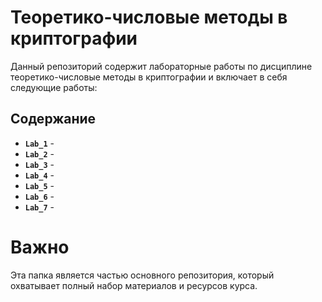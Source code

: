 # Теоретико-числовые методы в криптографии

Данный репозиторий содержит лабораторные работы по дисциплине теоретико-числовые методы в криптографии и включает в себя следующие работы:

## Содержание

- **`Lab_1`** -
- **`Lab_2`** -
- **`Lab_3`** -
- **`Lab_4`** -
- **`Lab_5`** -
- **`Lab_6`** -
- **`Lab_7`** -

# Важно
Эта папка является частью основного репозитория, который охватывает полный набор материалов и ресурсов курса.